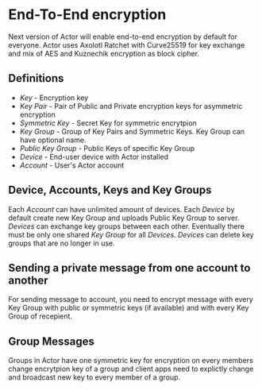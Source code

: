 # End-To-End encryption

Next version of Actor will enable end-to-end encryption by default for everyone. Actor uses Axolotl Ratchet with Curve25519 for key exchange and mix of AES and Kuznechik encryption as block cipher.

## Definitions

* *Key* - Encryption key
* *Key Pair* - Pair of Public and Private encryption keys for asymmetric encryption
* *Symmetric Key* - Secret Key for symmetric encrytpion
* *Key Group* - Group of Key Pairs and Symmetric Keys. Key Group can have optional name.
* *Public Key Group* - Public Keys of specific Key Group
* *Device* - End-user device with Actor installed
* *Account* - User's Actor account

## Device, Accounts, Keys and Key Groups

Each *Account* can have unlimited amount of devices.
Each *Device* by default create new Key Group and uploads Public Key Group to server.
*Devices* can exchange key groups between each other. Eventually there must be only one shared *Key Group* for all *Devices*.
*Devices* can delete key groups that are no longer in use.

## Sending a private message from one account to another

For sending message to account, you need to encrypt message with every Key Group with public or symmetric keys (if available) and with every Key Group of recepient.

## Group Messages

Groups in Actor have one symmetric key for encryption on every members change encrytpion key of a group and client apps need to explictly change and broadcast new key to every member of a group.
